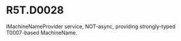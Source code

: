 # R5T.D0028
IMachineNameProvider service, NOT-async, providing strongly-typed T0007-based MachineName.
